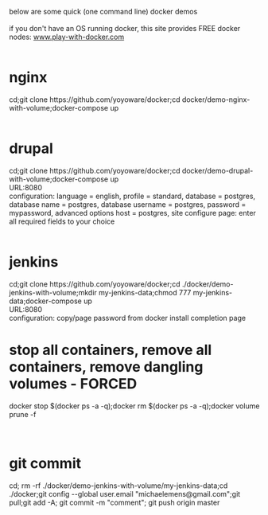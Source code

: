 below are some quick (one command line) docker demos<br>
<br>
if you don't have an OS running docker, this site provides FREE docker nodes: www.play-with-docker.com<br>
<br>
<h1>nginx</h1>cd;git clone https://github.com/yoyoware/docker;cd docker/demo-nginx-with-volume;docker-compose up<br>
<br>
<h1>drupal</h1>cd;git clone https://github.com/yoyoware/docker;cd docker/demo-drupal-with-volume;docker-compose up<br>
URL:8080<br>
configuration: language = english, profile = standard, database = postgres, database name = postgres, database username = postgres, password = mypassword, advanced options host = postgres, site configure page: enter all required fields to your choice<br>
<br>
<h1>jenkins</h1>cd;git clone https://github.com/yoyoware/docker;cd ./docker/demo-jenkins-with-volume;mkdir my-jenkins-data;chmod 777 my-jenkins-data;docker-compose up<br>
URL:8080<br>
configuration: copy/page password from docker install completion page
<br>
<h1>stop all containers, remove all containers, remove dangling volumes - FORCED</h1>
docker stop $(docker ps -a -q);docker rm $(docker ps -a -q);docker volume prune -f
<br>
<br>
<br>
<h1>git commit</h1>
cd; rm -rf ./docker/demo-jenkins-with-volume/my-jenkins-data;cd ./docker;git config --global user.email "michaelemens@gmail.com";git pull;git add -A; git commit -m "comment"; git push origin master</b>




